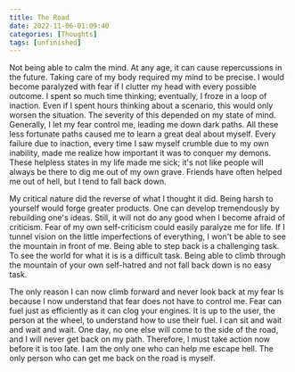 ```yaml
---
title: The Road
date: 2022-11-06-01:09:40
categories: [Thoughts]
tags: [unfinished]
---
```

  
Not being able to calm the mind. At any age, it can cause repercussions in the future. Taking care of my body required my mind to be precise. I would become paralyzed with fear if I clutter my head with every possible outcome. I spent so much time thinking; eventually, I froze in a loop of inaction. Even if I spent hours thinking about a scenario, this would only worsen the situation. The severity of this depended on my state of mind. Generally, I let my fear control me, leading me down dark paths. All these less fortunate paths caused me to learn a great deal about myself. Every failure due to inaction, every time I saw myself crumble due to my own inability, made me realize how important it was to conquer my demons. These helpless states in my life made me sick; it's not like people will always be there to dig me out of my own grave. Friends have often helped me out of hell, but I tend to fall back down.

My critical nature did the reverse of what I thought it did. Being harsh to yourself would forge greater products. One can develop tremendously by rebuilding one's ideas. Still, it will not do any good when I become afraid of criticism. Fear of my own self-criticism could easily paralyze me for life. If I tunnel vision on the little imperfections of everything, I won't be able to see the mountain in front of me. Being able to step back is a challenging task. To see the world for what it is is a difficult task. Being able to climb through the mountain of your own self-hatred and not fall back down is no easy task. 

The only reason I can now climb forward and never look back at my fear Is because I now understand that fear does not have to control me. Fear can fuel just as efficiently as it can clog your engines. It is up to the user, the person at the wheel, to understand how to use their fuel. I can sit and wait and wait and wait. One day, no one else will come to the side of the road, and I will never get back on my path. Therefore, I must take action now before it is too late. I am the only one who can help me escape hell. The only person who can get me back on the road is myself.

